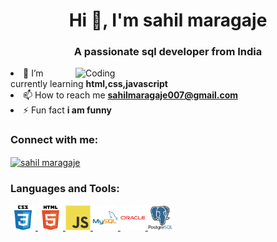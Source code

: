 <h1 align="center">Hi 👋, I'm sahil maragaje</h1>
<h3 align="center">A passionate sql developer from India</h3>
<img align="right" alt="Coding" width="400" src=https://media.giphy.com/media/v1.Y2lkPTc5MGI3NjExemZleDYzMzl2b20za3AyNGMyMmU2Nmp6a3ppd2RwbWNzaXoxcHJ1bSZlcD12MV9naWZzX3NlYXJjaCZjdD1n/78XCFBGOlS6keY1Bil/giphy.gif


- 🌱 I’m currently learning **html,css,javascript**
- 📫 How to reach me **sahilmaragaje007@gmail.com**
- ⚡ Fun fact **i am funny**

<h3 align="left">Connect with me:</h3>
<p align="left">
<a href="https://linkedin.com/in/sahil maragaje" target="blank"><img align="center" src="https://raw.githubusercontent.com/rahuldkjain/github-profile-readme-generator/master/src/images/icons/Social/linked-in-alt.svg" alt="sahil maragaje" height="30" width="40" /></a>
</p>

<h3 align="left">Languages and Tools:</h3>
<p align="left"> <a href="https://www.w3schools.com/css/" target="_blank" rel="noreferrer"> <img src="https://raw.githubusercontent.com/devicons/devicon/master/icons/css3/css3-original-wordmark.svg" alt="css3" width="40" height="40"/> </a> <a href="https://www.w3.org/html/" target="_blank" rel="noreferrer"> <img src="https://raw.githubusercontent.com/devicons/devicon/master/icons/html5/html5-original-wordmark.svg" alt="html5" width="40" height="40"/> </a> <a href="https://developer.mozilla.org/en-US/docs/Web/JavaScript" target="_blank" rel="noreferrer"> <img src="https://raw.githubusercontent.com/devicons/devicon/master/icons/javascript/javascript-original.svg" alt="javascript" width="40" height="40"/> </a> <a href="https://www.mysql.com/" target="_blank" rel="noreferrer"> <img src="https://raw.githubusercontent.com/devicons/devicon/master/icons/mysql/mysql-original-wordmark.svg" alt="mysql" width="40" height="40"/> </a> <a href="https://www.oracle.com/" target="_blank" rel="noreferrer"> <img src="https://raw.githubusercontent.com/devicons/devicon/master/icons/oracle/oracle-original.svg" alt="oracle" width="40" height="40"/> </a> <a href="https://www.postgresql.org" target="_blank" rel="noreferrer"> <img src="https://raw.githubusercontent.com/devicons/devicon/master/icons/postgresql/postgresql-original-wordmark.svg" alt="postgresql" width="40" height="40"/> </a> </p>
